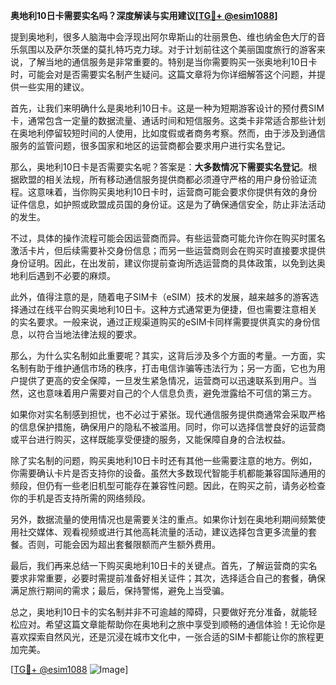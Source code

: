 **奥地利10日卡需要实名吗？深度解读与实用建议[[TG💪+ @esim1088](https://t.me/s/esim1088)]**

提到奥地利，很多人脑海中会浮现出阿尔卑斯山的壮丽景色、维也纳金色大厅的音乐氛围以及萨尔茨堡的莫扎特巧克力球。对于计划前往这个美丽国度旅行的游客来说，了解当地的通信服务是非常重要的。特别是当你需要购买一张奥地利10日卡时，可能会对是否需要实名制产生疑问。这篇文章将为你详细解答这个问题，并提供一些实用的建议。

首先，让我们来明确什么是奥地利10日卡。这是一种为短期游客设计的预付费SIM卡，通常包含一定量的数据流量、通话时间和短信服务。这类卡非常适合那些计划在奥地利停留较短时间的人使用，比如度假或者商务考察。然而，由于涉及到通信服务的监管问题，很多国家和地区的运营商都会要求用户进行实名登记。

那么，奥地利10日卡是否需要实名呢？答案是：**大多数情况下需要实名登记**。根据欧盟的相关法规，所有移动通信服务提供商都必须遵守严格的用户身份验证流程。这意味着，当你购买奥地利10日卡时，运营商可能会要求你提供有效的身份证件信息，如护照或欧盟成员国的身份证。这是为了确保通信安全，防止非法活动的发生。

不过，具体的操作流程可能会因运营商而异。有些运营商可能允许你在购买时匿名激活卡片，但后续需要补交身份信息；而另一些运营商则会在购买时直接要求提供身份证明。因此，在出发前，建议你提前查询所选运营商的具体政策，以免到达奥地利后遇到不必要的麻烦。

此外，值得注意的是，随着电子SIM卡（eSIM）技术的发展，越来越多的游客选择通过在线平台购买奥地利10日卡。这种方式通常更为便捷，但也需要注意相关的实名要求。一般来说，通过正规渠道购买的eSIM卡同样需要提供真实的身份信息，以符合当地法律法规的要求。

那么，为什么实名制如此重要呢？其实，这背后涉及多个方面的考量。一方面，实名制有助于维护通信市场的秩序，打击电信诈骗等违法行为；另一方面，它也为用户提供了更高的安全保障，一旦发生紧急情况，运营商可以迅速联系到用户。当然，这也意味着用户需要对自己的个人信息负责，避免泄露给不可信的第三方。

如果你对实名制感到担忧，也不必过于紧张。现代通信服务提供商通常会采取严格的信息保护措施，确保用户的隐私不被滥用。同时，你可以选择信誉良好的运营商或平台进行购买，这样既能享受便捷的服务，又能保障自身的合法权益。

除了实名制的问题，购买奥地利10日卡时还有其他一些需要注意的地方。例如，你需要确认卡片是否支持你的设备。虽然大多数现代智能手机都能兼容国际通用的频段，但仍有一些老旧机型可能存在兼容性问题。因此，在购买之前，请务必检查你的手机是否支持所需的网络频段。

另外，数据流量的使用情况也是需要关注的重点。如果你计划在奥地利期间频繁使用社交媒体、观看视频或进行其他高耗流量的活动，建议选择包含更多流量的套餐。否则，可能会因为超出套餐限额而产生额外费用。

最后，我们再来总结一下购买奥地利10日卡的关键点。首先，了解运营商的实名要求非常重要，必要时需提前准备好相关证件；其次，选择适合自己的套餐，确保满足旅行期间的需求；最后，保持警惕，避免上当受骗。

总之，奥地利10日卡的实名制并非不可逾越的障碍，只要做好充分准备，就能轻松应对。希望这篇文章能帮助你在奥地利之旅中享受到顺畅的通信体验！无论你是喜欢探索自然风光，还是沉浸在城市文化中，一张合适的SIM卡都能让你的旅程更加完美。

[[TG💪+ @esim1088](https://t.me/s/esim1088) ![Image](https://i.postimg.cc/4NQfJmqS/Snipaste-2025-05-13-00-14-12.png)]